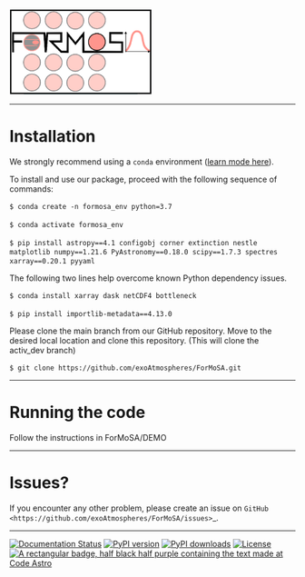 <p align="left"><img src="docs/source/ForMoSA.png" alt="ForMoSA" width="250"/></p>


***
Installation
===

We strongly recommend using a ``conda`` environment ([learn mode here](https://conda.io/docs/user-guide/tasks/manage-environments.html)).

To install and use our package, proceed with the following sequence of commands:
	
    $ conda create -n formosa_env python=3.7

    $ conda activate formosa_env

    $ pip install astropy==4.1 configobj corner extinction nestle matplotlib numpy==1.21.6 PyAstronomy==0.18.0 scipy==1.7.3 spectres xarray==0.20.1 pyyaml

The following two lines help overcome known Python dependency issues.
    
    $ conda install xarray dask netCDF4 bottleneck

    $ pip install importlib-metadata==4.13.0

Please clone the main branch from our GitHub repository. Move to the desired local location and clone this repository. (This will clone the activ_dev branch)

    $ git clone https://github.com/exoAtmospheres/ForMoSA.git


***
Running the code
===

Follow the instructions in ForMoSA/DEMO

***
Issues?
===

If you encounter any other problem, please create an issue on `GitHub <https://github.com/exoAtmospheres/ForMoSA/issues>`_.

***

[![Documentation Status](https://readthedocs.org/projects/formosa/badge/?version=latest)](https://formosa.readthedocs.io/en/latest/?badge=latest)
[![PyPI version](https://badge.fury.io/py/formosa.svg)](https://badge.fury.io/py/formosa)
[![PyPI downloads](https://img.shields.io/pypi/dm/formosa.svg)](https://pypistats.org/packages/formosa)
[![License](https://img.shields.io/badge/License-BSD_2--Clause-orange.svg)](https://opensource.org/licenses/BSD-2-Clause)
[![A rectangular badge, half black half purple containing the text made at Code Astro](https://img.shields.io/badge/Made%20at-Code/Astro-blueviolet.svg)](https://semaphorep.github.io/codeastro/)
